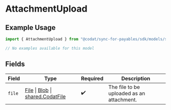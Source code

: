 # AttachmentUpload

## Example Usage

```typescript
import { AttachmentUpload } from "@codat/sync-for-payables/sdk/models/shared";

// No examples available for this model
```

## Fields

| Field                                                                                                                                                                                       | Type                                                                                                                                                                                        | Required                                                                                                                                                                                    | Description                                                                                                                                                                                 |
| ------------------------------------------------------------------------------------------------------------------------------------------------------------------------------------------- | ------------------------------------------------------------------------------------------------------------------------------------------------------------------------------------------- | ------------------------------------------------------------------------------------------------------------------------------------------------------------------------------------------- | ------------------------------------------------------------------------------------------------------------------------------------------------------------------------------------------- |
| `file`                                                                                                                                                                                      | [File](https://developer.mozilla.org/en-US/docs/Web/API/File) \| [Blob](https://developer.mozilla.org/en-US/docs/Web/API/Blob) \| [shared.CodatFile](../../../sdk/models/shared/codatfile.md) | :heavy_check_mark:                                                                                                                                                                          | The file to be uploaded as an attachment.                                                                                                                                                   |